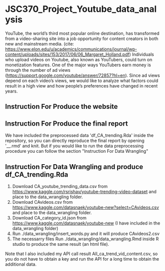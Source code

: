 # JSC370_Project_Youtube_data_analysis

YouTube, the world’s third most popular online destination, has transformed from a video-sharing site into a job opportunity for content creators in both new and mainstream media. (cite: https://www.elon.edu/u/academics/communications/journal/wp-content/uploads/sites/153/2017/06/06_Margaret_Holland.pdf) Individuals who upload videos on Youtube, also known as YouTubers, could turn on monetization features. One of the major ways YouTubers earn money is through the number of ad views (https://support.google.com/youtube/answer/72857?hl=en). Since ad views depend on each video’s views, we would like to analyze what factors could result in a high view and how people’s preferences have changed in recent years.

## Instruction For Produce the website

## Instruction For Produce the final report

We have included the preprocessed data 'df_CA_trending.Rda' inside the repository, so you can directly reproduce the final report by opening '__.rmd' and knit.
But if you would like to run the data preprocessing procedure you can follow the section "Instruction For Data Wrangling"

## Instruction For Data Wrangling and produce df_CA_trending.Rda

1. Download CA_youtube_trending_data.csv from https://www.kaggle.com/rsrishav/youtube-trending-video-dataset and place to the data_wrangling folder.
2. Download CAvideos.csv from https://www.kaggle.com/datasnaek/youtube-new?select=CAvideos.csv and place to the data_wrangling folder.
3. Download CA_category_id.json from https://www.kaggle.com/datasnaek/youtube-new (I have included in the data_wrangling folder)
4. Run ./data_wrangling/insert_words.py and it will produce CAvideos2.csv
5. The necessarry files Run ./data_wrangling/data_wrangling.Rmd inside R studio to produce the same result (an html file).

Note that I also included my API call result All_ca_trend_vid_content.csv, so you do not have to obtain a key and run the API for a long time to obtain the additional data. 
